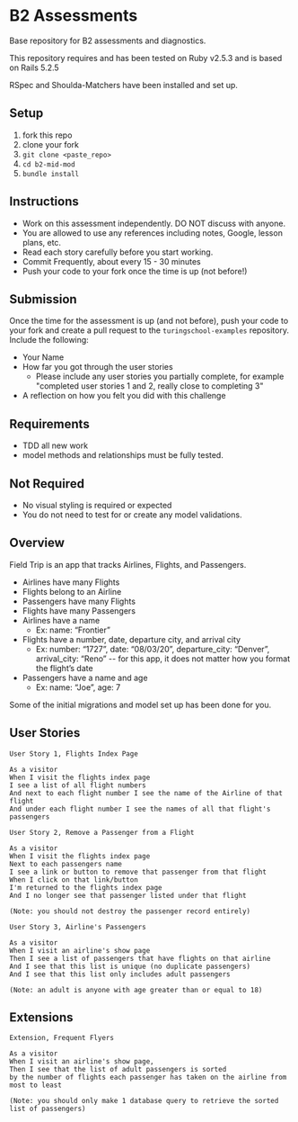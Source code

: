 # B2 Assessments

Base repository for B2 assessments and diagnostics.

This repository requires and has been tested on Ruby v2.5.3 and is based on Rails 5.2.5

RSpec and Shoulda-Matchers have been installed and set up.

## Setup

1. fork this repo
2. clone your fork
3. `git clone <paste_repo>`
4. `cd b2-mid-mod`
5. `bundle install`

## Instructions

* Work on this assessment independently. DO NOT discuss with anyone.
* You are allowed to use any references including notes, Google, lesson plans, etc.
* Read each story carefully before you start working.
* Commit Frequently, about every 15 - 30 minutes
* Push your code to your fork once the time is up (not before!)

## Submission

Once the time for the assessment is up (and not before), push your code to your fork and create a pull request to the `turingschool-examples` repository. Include the following:

* Your Name
* How far you got through the user stories
  * Please include any user stories you partially complete, for example "completed user stories 1 and 2, really close to completing 3"
* A reflection on how you felt you did with this challenge

## Requirements

* TDD all new work
* model methods and relationships must be fully tested.

## Not Required

* No visual styling is required or expected
* You do not need to test for or create any model validations.

## Overview

Field Trip is an app that tracks Airlines, Flights, and Passengers.


* Airlines have many Flights
* Flights belong to an Airline
* Passengers have many Flights
* Flights have many Passengers
* Airlines have a name
  * Ex: name: “Frontier”
* Flights have a number, date, departure city, and arrival city
 	* Ex: number: “1727”, date: “08/03/20”, departure_city: “Denver”, arrival_city: “Reno” -- for this app, it does not matter how you format the flight’s date
* Passengers have a name and age
  * Ex: name: “Joe”, age: 7

Some of the initial migrations and model set up has been done for you.

## User Stories

```
User Story 1, Flights Index Page

As a visitor
When I visit the flights index page
I see a list of all flight numbers
And next to each flight number I see the name of the Airline of that flight
And under each flight number I see the names of all that flight's passengers
```

```
User Story 2, Remove a Passenger from a Flight

As a visitor
When I visit the flights index page
Next to each passengers name
I see a link or button to remove that passenger from that flight
When I click on that link/button
I'm returned to the flights index page
And I no longer see that passenger listed under that flight

(Note: you should not destroy the passenger record entirely)
```

```
User Story 3, Airline's Passengers

As a visitor
When I visit an airline's show page
Then I see a list of passengers that have flights on that airline
And I see that this list is unique (no duplicate passengers)
And I see that this list only includes adult passengers

(Note: an adult is anyone with age greater than or equal to 18)
```

## Extensions

```
Extension, Frequent Flyers

As a visitor
When I visit an airline's show page,
Then I see that the list of adult passengers is sorted
by the number of flights each passenger has taken on the airline from most to least

(Note: you should only make 1 database query to retrieve the sorted list of passengers)
```
